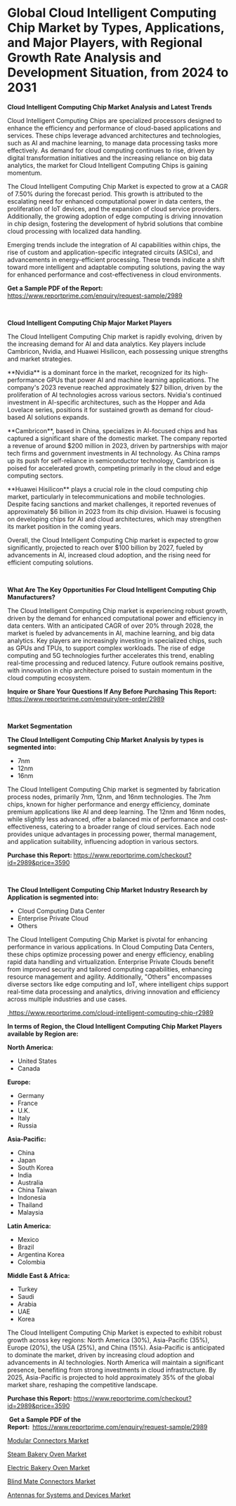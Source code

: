 <p><h1>Global Cloud Intelligent Computing Chip Market by Types, Applications, and Major Players, with Regional Growth Rate Analysis and Development Situation, from 2024 to 2031</h1></p><p><strong>Cloud Intelligent Computing Chip Market Analysis and Latest Trends</strong></p>
<p><p>Cloud Intelligent Computing Chips are specialized processors designed to enhance the efficiency and performance of cloud-based applications and services. These chips leverage advanced architectures and technologies, such as AI and machine learning, to manage data processing tasks more effectively. As demand for cloud computing continues to rise, driven by digital transformation initiatives and the increasing reliance on big data analytics, the market for Cloud Intelligent Computing Chips is gaining momentum.</p><p>The Cloud Intelligent Computing Chip Market is expected to grow at a CAGR of 7.50% during the forecast period. This growth is attributed to the escalating need for enhanced computational power in data centers, the proliferation of IoT devices, and the expansion of cloud service providers. Additionally, the growing adoption of edge computing is driving innovation in chip design, fostering the development of hybrid solutions that combine cloud processing with localized data handling. </p><p>Emerging trends include the integration of AI capabilities within chips, the rise of custom and application-specific integrated circuits (ASICs), and advancements in energy-efficient processing. These trends indicate a shift toward more intelligent and adaptable computing solutions, paving the way for enhanced performance and cost-effectiveness in cloud environments.</p></p>
<p><strong>Get a Sample PDF of the Report:&nbsp;</strong> <a href="https://www.reportprime.com/enquiry/request-sample/2989">https://www.reportprime.com/enquiry/request-sample/2989</a></p>
<p>&nbsp;</p>
<p><strong>Cloud Intelligent Computing Chip Major Market Players</strong></p>
<p><p>The Cloud Intelligent Computing Chip market is rapidly evolving, driven by the increasing demand for AI and data analytics. Key players include Cambricon, Nvidia, and Huawei Hisilicon, each possessing unique strengths and market strategies.</p><p>**Nvidia** is a dominant force in the market, recognized for its high-performance GPUs that power AI and machine learning applications. The company's 2023 revenue reached approximately $27 billion, driven by the proliferation of AI technologies across various sectors. Nvidia's continued investment in AI-specific architectures, such as the Hopper and Ada Lovelace series, positions it for sustained growth as demand for cloud-based AI solutions expands.</p><p>**Cambricon**, based in China, specializes in AI-focused chips and has captured a significant share of the domestic market. The company reported a revenue of around $200 million in 2023, driven by partnerships with major tech firms and government investments in AI technology. As China ramps up its push for self-reliance in semiconductor technology, Cambricon is poised for accelerated growth, competing primarily in the cloud and edge computing sectors.</p><p>**Huawei Hisilicon** plays a crucial role in the cloud computing chip market, particularly in telecommunications and mobile technologies. Despite facing sanctions and market challenges, it reported revenues of approximately $6 billion in 2023 from its chip division. Huawei is focusing on developing chips for AI and cloud architectures, which may strengthen its market position in the coming years.</p><p>Overall, the Cloud Intelligent Computing Chip market is expected to grow significantly, projected to reach over $100 billion by 2027, fueled by advancements in AI, increased cloud adoption, and the rising need for efficient computing solutions.</p></p>
<p>&nbsp;</p>
<p><strong>What Are The Key Opportunities For Cloud Intelligent Computing Chip Manufacturers?</strong></p>
<p><p>The Cloud Intelligent Computing Chip market is experiencing robust growth, driven by the demand for enhanced computational power and efficiency in data centers. With an anticipated CAGR of over 20% through 2028, the market is fueled by advancements in AI, machine learning, and big data analytics. Key players are increasingly investing in specialized chips, such as GPUs and TPUs, to support complex workloads. The rise of edge computing and 5G technologies further accelerates this trend, enabling real-time processing and reduced latency. Future outlook remains positive, with innovation in chip architecture poised to sustain momentum in the cloud computing ecosystem.</p></p>
<p><strong>Inquire or Share Your Questions If Any Before Purchasing This Report:</strong> <a href="https://www.reportprime.com/enquiry/pre-order/2989">https://www.reportprime.com/enquiry/pre-order/2989</a></p>
<p>&nbsp;</p>
<p><strong>Market Segmentation</strong></p>
<p><strong>The Cloud Intelligent Computing Chip Market Analysis by types is segmented into:</strong></p>
<p><ul><li>7nm</li><li>12nm</li><li>16nm</li></ul></p>
<p><p>The Cloud Intelligent Computing Chip market is segmented by fabrication process nodes, primarily 7nm, 12nm, and 16nm technologies. The 7nm chips, known for higher performance and energy efficiency, dominate premium applications like AI and deep learning. The 12nm and 16nm nodes, while slightly less advanced, offer a balanced mix of performance and cost-effectiveness, catering to a broader range of cloud services. Each node provides unique advantages in processing power, thermal management, and application suitability, influencing adoption in various sectors.</p></p>
<p><strong>Purchase this Report:&nbsp;</strong><a href="https://www.reportprime.com/checkout?id=2989&price=3590">https://www.reportprime.com/checkout?id=2989&price=3590</a></p>
<p>&nbsp;</p>
<p><strong>The Cloud Intelligent Computing Chip Market Industry Research by Application is segmented into:</strong></p>
<p><ul><li>Cloud Computing Data Center</li><li>Enterprise Private Cloud</li><li>Others</li></ul></p>
<p><p>The Cloud Intelligent Computing Chip Market is pivotal for enhancing performance in various applications. In Cloud Computing Data Centers, these chips optimize processing power and energy efficiency, enabling rapid data handling and virtualization. Enterprise Private Clouds benefit from improved security and tailored computing capabilities, enhancing resource management and agility. Additionally, "Others" encompasses diverse sectors like edge computing and IoT, where intelligent chips support real-time data processing and analytics, driving innovation and efficiency across multiple industries and use cases.</p></p>
<p><a href="https://www.reportprime.com/cloud-intelligent-computing-chip-r2989">&nbsp;https://www.reportprime.com/cloud-intelligent-computing-chip-r2989</a></p>
<p><strong>In terms of Region, the Cloud Intelligent Computing Chip Market Players available by Region are:</strong></p>
<p>
    <p> <strong> North America: </strong>
        <ul>
            <li>United States</li>
            <li>Canada</li>
        </ul>
        </p> 
    <p> <strong> Europe: </strong>
        <ul>
            <li>Germany</li>
            <li>France</li>
            <li>U.K.</li>
            <li>Italy</li>
            <li>Russia</li>
        </ul>
        </p> 
    <p> <strong> Asia-Pacific: </strong>
        <ul>
            <li>China</li>
            <li>Japan</li>
            <li>South Korea</li>
            <li>India</li>
            <li>Australia</li>
            <li>China Taiwan</li>
            <li>Indonesia</li>
            <li>Thailand</li>
            <li>Malaysia</li>
        </ul>
        </p> 
    <p> <strong> Latin America: </strong>
        <ul>
            <li>Mexico</li>
            <li>Brazil</li>
            <li>Argentina Korea</li>
            <li>Colombia</li>
        </ul>
        </p> 
    <p> <strong> Middle East & Africa: </strong>
        <ul>
            <li>Turkey</li>
            <li>Saudi</li>
            <li>Arabia</li>
            <li>UAE</li>
            <li>Korea</li>
        </ul>
    </p>
    </p>
<p><p>The Cloud Intelligent Computing Chip Market is expected to exhibit robust growth across key regions: North America (30%), Asia-Pacific (35%), Europe (20%), the USA (25%), and China (15%). Asia-Pacific is anticipated to dominate the market, driven by increasing cloud adoption and advancements in AI technologies. North America will maintain a significant presence, benefiting from strong investments in cloud infrastructure. By 2025, Asia-Pacific is projected to hold approximately 35% of the global market share, reshaping the competitive landscape.</p></p>
<p><strong>Purchase this Report: </strong><a href="https://www.reportprime.com/checkout?id=2989&price=3590">https://www.reportprime.com/checkout?id=2989&price=3590</a></p>
<p>&nbsp;<strong>Get a Sample PDF of the Report:&nbsp;&nbsp;</strong><a href="https://www.reportprime.com/enquiry/request-sample/2989">https://www.reportprime.com/enquiry/request-sample/2989</a></p>
<p><strong></strong></p>
<p><p><a href="https://www.linkedin.com/pulse/modular-connectors-market-trends-strategic-insights-2024-rxkyf?trackingId=pQo9l1VsSOi4jme3iKtxHQ%3D%3D">Modular Connectors Market</a></p><p><a href="https://issuu.com/reportprime-2/docs/steam-bakery-oven-market-size-2030._1a96f2ced638ee">Steam Bakery Oven Market</a></p><p><a href="https://issuu.com/reportprime-2/docs/electric-bakery-oven-market-size-20_1af756f76b605c">Electric Bakery Oven Market</a></p><p><a href="https://www.linkedin.com/pulse/blind-mate-connectors-market-trends-focusing-insight-forecast-bj4ge?trackingId=wzzmQ31RS4iIV%2BAJS3Lm5A%3D%3D">Blind Mate Connectors Market</a></p><p><a href="https://github.com/CarolynWatkins697/Market-Research-Report-List-1/blob/main/antennas-for-systems-and-devices-market.md">Antennas for Systems and Devices Market</a></p></p>